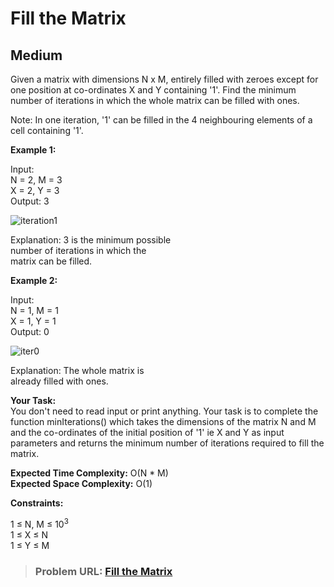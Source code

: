 # **Fill the Matrix**

## **Medium**

Given a matrix with dimensions N x M, entirely filled with zeroes except for one position at co-ordinates X and Y containing '1'. Find the minimum number of iterations in which the whole matrix can be filled with ones.

Note: In one iteration, '1' can be filled in the 4 neighbouring elements of a cell containing '1'.

**Example 1:**

Input:  
N = 2, M = 3  
X = 2, Y = 3  
Output: 3   

![iteration1](https://user-images.githubusercontent.com/97666287/220410350-a2665b1e-1f06-4c7b-94bd-e54b038efcd9.png)

Explanation: 3 is the minimum possible   
number of iterations in which the  
matrix can be filled.  

**Example 2:**

Input:  
N = 1, M = 1  
X = 1, Y = 1   
Output: 0  

![iter0](https://user-images.githubusercontent.com/97666287/220410825-9ebbb2b7-afde-4e0d-a3fc-d88e60eae108.png)

Explanation: The whole matrix is   
already filled with ones.  

**Your Task:**  
You don't need to read input or print anything. Your task is to complete the function minIterations() which takes the dimensions of the matrix N and M and the co-ordinates of the initial position of '1' ie X and Y as input parameters and returns the minimum number of iterations required to fill the matrix.

**Expected Time Complexity:** O(N * M)  
**Expected Space Complexity:** O(1)    

**Constraints:**

1 ≤ N, M ≤ $10^3$  
1 ≤ X ≤ N  
1 ≤ Y ≤ M   

> ### **Problem URL: [Fill the Matrix](https://practice.geeksforgeeks.org/problems/2145720aebf8ea0b07f76b17217b3353a0fbea7f/1)**
